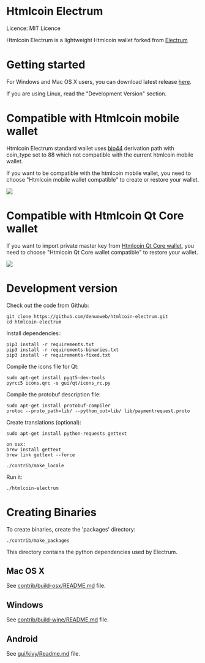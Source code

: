 Htmlcoin Electrum
=====================================

  Licence: MIT Licence

  Htmlcoin Electrum is a lightweight Htmlcoin wallet forked from [Electrum](https://github.com/spesmilo/electrum)


Getting started
===============

For Windows and Mac OS X users, you can download latest release [here](https://github.com/denuoweb/htmlcoin-electrum/releases).


If you are using Linux, read the "Development Version" section.


Compatible with Htmlcoin mobile wallet
==================================

Htmlcoin Electrum standard wallet uses [bip44](https://github.com/bitcoin/bips/blob/master/bip-0044.mediawiki) derivation path with coin_type set to 88 which not compatible with the current htmlcoin mobile wallet.

If you want to be compatible with the htmlcoin mobile wallet, you need to choose "Htmlcoin mobile wallet compatible" to create or restore your wallet.

![](https://github.com/qtumproject/qtum-electrum/blob/master/snap/mobile_compatible.png)


Compatible with Htmlcoin Qt Core wallet
==================================

If you want to import private master key from [Htmlcoin Qt Core wallet](https://github.com/htmlcoin/HTMLCOIN/releases/), you need to choose "Htmlcoin Qt Core wallet compatible" to restore your wallet.

![](https://github.com/htmlcoin/htmlcoin-electrum/blob/master/snap/qt_core_compatible.png)


Development version
===================

Check out the code from Github:

    git clone https://github.com/denuoweb/htmlcoin-electrum.git
    cd htmlcoin-electrum

Install dependencies::

    pip3 install -r requirements.txt
    pip3 install -r requirements-binaries.txt
    pip3 install -r requirements-fixed.txt

Compile the icons file for Qt:

    sudo apt-get install pyqt5-dev-tools
    pyrcc5 icons.qrc -o gui/qt/icons_rc.py

Compile the protobuf description file:

    sudo apt-get install protobuf-compiler
    protoc --proto_path=lib/ --python_out=lib/ lib/paymentrequest.proto

Create translations (optional):

    sudo apt-get install python-requests gettext

    on osx:
    brew install gettext
    brew link gettext --force

    ./contrib/make_locale

Run it:

    ./htmlcoin-electrum



Creating Binaries
=================


To create binaries, create the 'packages' directory:

    ./contrib/make_packages

This directory contains the python dependencies used by Electrum.

Mac OS X
--------

See [contrib/build-osx/README.md](https://github.com/denuoweb/htmlcoin-electrum/blob/master/contrib/build-osx/README.md) file.

Windows
-------

See [contrib/build-wine/README.md](https://github.com/denuoweb/htmlcoin-electrum/blob/master/contrib/build-wine/README.md) file.


Android
-------

See [gui/kivy/Readme.md](https://github.com/denuoweb/htmlcoin-electrum/blob/master/gui/kivy/Readme.md) file.


